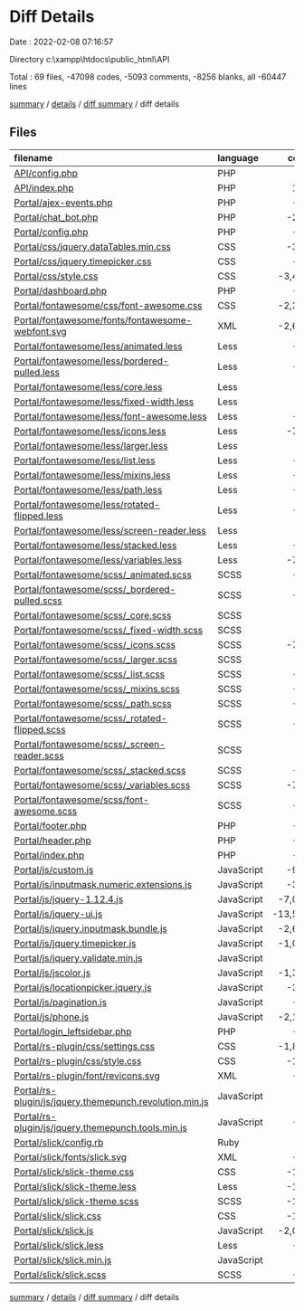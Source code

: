 # Diff Details

Date : 2022-02-08 07:16:57

Directory c:\xampp\htdocs\public_html\API

Total : 69 files,  -47098 codes, -5093 comments, -8256 blanks, all -60447 lines

[summary](results.md) / [details](details.md) / [diff summary](diff.md) / diff details

## Files
| filename | language | code | comment | blank | total |
| :--- | :--- | ---: | ---: | ---: | ---: |
| [API/config.php](/API/config.php) | PHP | 10 | 2 | 10 | 22 |
| [API/index.php](/API/index.php) | PHP | 192 | 18 | 54 | 264 |
| [Portal/ajex-events.php](/Portal/ajex-events.php) | PHP | -45 | 0 | -18 | -63 |
| [Portal/chat_bot.php](/Portal/chat_bot.php) | PHP | -210 | -18 | -81 | -309 |
| [Portal/config.php](/Portal/config.php) | PHP | -53 | -6 | -34 | -93 |
| [Portal/css/jquery.dataTables.min.css](/Portal/css/jquery.dataTables.min.css) | CSS | -349 | -123 | -66 | -538 |
| [Portal/css/jquery.timepicker.css](/Portal/css/jquery.timepicker.css) | CSS | -61 | 0 | -12 | -73 |
| [Portal/css/style.css](/Portal/css/style.css) | CSS | -3,410 | -115 | -509 | -4,034 |
| [Portal/dashboard.php](/Portal/dashboard.php) | PHP | -37 | -1 | -12 | -50 |
| [Portal/fontawesome/css/font-awesome.css](/Portal/fontawesome/css/font-awesome.css) | CSS | -2,327 | -10 | -1 | -2,338 |
| [Portal/fontawesome/fonts/fontawesome-webfont.svg](/Portal/fontawesome/fonts/fontawesome-webfont.svg) | XML | -2,671 | 0 | -1 | -2,672 |
| [Portal/fontawesome/less/animated.less](/Portal/fontawesome/less/animated.less) | Less | -28 | -2 | -5 | -35 |
| [Portal/fontawesome/less/bordered-pulled.less](/Portal/fontawesome/less/bordered-pulled.less) | Less | -17 | -3 | -6 | -26 |
| [Portal/fontawesome/less/core.less](/Portal/fontawesome/less/core.less) | Less | -8 | -2 | -3 | -13 |
| [Portal/fontawesome/less/fixed-width.less](/Portal/fontawesome/less/fixed-width.less) | Less | -4 | -2 | -1 | -7 |
| [Portal/fontawesome/less/font-awesome.less](/Portal/fontawesome/less/font-awesome.less) | Less | -13 | -4 | -2 | -19 |
| [Portal/fontawesome/less/icons.less](/Portal/fontawesome/less/icons.less) | Less | -786 | -2 | -2 | -790 |
| [Portal/fontawesome/less/larger.less](/Portal/fontawesome/less/larger.less) | Less | -9 | -3 | -2 | -14 |
| [Portal/fontawesome/less/list.less](/Portal/fontawesome/less/list.less) | Less | -16 | -2 | -2 | -20 |
| [Portal/fontawesome/less/mixins.less](/Portal/fontawesome/less/mixins.less) | Less | -41 | -10 | -10 | -61 |
| [Portal/fontawesome/less/path.less](/Portal/fontawesome/less/path.less) | Less | -11 | -3 | -2 | -16 |
| [Portal/fontawesome/less/rotated-flipped.less](/Portal/fontawesome/less/rotated-flipped.less) | Less | -12 | -4 | -5 | -21 |
| [Portal/fontawesome/less/screen-reader.less](/Portal/fontawesome/less/screen-reader.less) | Less | -2 | -2 | -2 | -6 |
| [Portal/fontawesome/less/stacked.less](/Portal/fontawesome/less/stacked.less) | Less | -17 | -2 | -2 | -21 |
| [Portal/fontawesome/less/variables.less](/Portal/fontawesome/less/variables.less) | Less | -794 | -3 | -4 | -801 |
| [Portal/fontawesome/scss/_animated.scss](/Portal/fontawesome/scss/_animated.scss) | SCSS | -28 | -2 | -5 | -35 |
| [Portal/fontawesome/scss/_bordered-pulled.scss](/Portal/fontawesome/scss/_bordered-pulled.scss) | SCSS | -17 | -3 | -6 | -26 |
| [Portal/fontawesome/scss/_core.scss](/Portal/fontawesome/scss/_core.scss) | SCSS | -8 | -2 | -3 | -13 |
| [Portal/fontawesome/scss/_fixed-width.scss](/Portal/fontawesome/scss/_fixed-width.scss) | SCSS | -4 | -2 | -1 | -7 |
| [Portal/fontawesome/scss/_icons.scss](/Portal/fontawesome/scss/_icons.scss) | SCSS | -786 | -2 | -2 | -790 |
| [Portal/fontawesome/scss/_larger.scss](/Portal/fontawesome/scss/_larger.scss) | SCSS | -9 | -3 | -2 | -14 |
| [Portal/fontawesome/scss/_list.scss](/Portal/fontawesome/scss/_list.scss) | SCSS | -16 | -2 | -2 | -20 |
| [Portal/fontawesome/scss/_mixins.scss](/Portal/fontawesome/scss/_mixins.scss) | SCSS | -41 | -10 | -10 | -61 |
| [Portal/fontawesome/scss/_path.scss](/Portal/fontawesome/scss/_path.scss) | SCSS | -11 | -3 | -2 | -16 |
| [Portal/fontawesome/scss/_rotated-flipped.scss](/Portal/fontawesome/scss/_rotated-flipped.scss) | SCSS | -12 | -4 | -5 | -21 |
| [Portal/fontawesome/scss/_screen-reader.scss](/Portal/fontawesome/scss/_screen-reader.scss) | SCSS | -2 | -2 | -2 | -6 |
| [Portal/fontawesome/scss/_stacked.scss](/Portal/fontawesome/scss/_stacked.scss) | SCSS | -17 | -2 | -2 | -21 |
| [Portal/fontawesome/scss/_variables.scss](/Portal/fontawesome/scss/_variables.scss) | SCSS | -794 | -3 | -4 | -801 |
| [Portal/fontawesome/scss/font-awesome.scss](/Portal/fontawesome/scss/font-awesome.scss) | SCSS | -13 | -4 | -2 | -19 |
| [Portal/footer.php](/Portal/footer.php) | PHP | -41 | 0 | -31 | -72 |
| [Portal/header.php](/Portal/header.php) | PHP | -95 | 0 | -29 | -124 |
| [Portal/index.php](/Portal/index.php) | PHP | -45 | -1 | -23 | -69 |
| [Portal/js/custom.js](/Portal/js/custom.js) | JavaScript | -961 | -186 | -215 | -1,362 |
| [Portal/js/inputmask.numeric.extensions.js](/Portal/js/inputmask.numeric.extensions.js) | JavaScript | -328 | -7 | -4 | -339 |
| [Portal/js/jquery-1.12.4.js](/Portal/js/jquery-1.12.4.js) | JavaScript | -7,078 | -1,857 | -2,074 | -11,009 |
| [Portal/js/jquery-ui.js](/Portal/js/jquery-ui.js) | JavaScript | -13,563 | -2,075 | -3,068 | -18,706 |
| [Portal/js/jquery.inputmask.bundle.js](/Portal/js/jquery.inputmask.bundle.js) | JavaScript | -2,644 | -7 | -32 | -2,683 |
| [Portal/js/jquery.timepicker.js](/Portal/js/jquery.timepicker.js) | JavaScript | -1,098 | -67 | -218 | -1,383 |
| [Portal/js/jquery.validate.min.js](/Portal/js/jquery.validate.min.js) | JavaScript | -1 | -3 | 0 | -4 |
| [Portal/js/jscolor.js](/Portal/js/jscolor.js) | JavaScript | -1,365 | -162 | -329 | -1,856 |
| [Portal/js/locationpicker.jquery.js](/Portal/js/locationpicker.jquery.js) | JavaScript | -395 | -56 | -13 | -464 |
| [Portal/js/pagination.js](/Portal/js/pagination.js) | JavaScript | -80 | -2 | -19 | -101 |
| [Portal/js/phone.js](/Portal/js/phone.js) | JavaScript | -2,103 | -7 | -1 | -2,111 |
| [Portal/login_leftsidebar.php](/Portal/login_leftsidebar.php) | PHP | -12 | 0 | -10 | -22 |
| [Portal/rs-plugin/css/settings.css](/Portal/rs-plugin/css/settings.css) | CSS | -1,808 | -137 | -427 | -2,372 |
| [Portal/rs-plugin/css/style.css](/Portal/rs-plugin/css/style.css) | CSS | -108 | -21 | -33 | -162 |
| [Portal/rs-plugin/font/revicons.svg](/Portal/rs-plugin/font/revicons.svg) | XML | -54 | 0 | 0 | -54 |
| [Portal/rs-plugin/js/jquery.themepunch.revolution.min.js](/Portal/rs-plugin/js/jquery.themepunch.revolution.min.js) | JavaScript | -1 | -6 | -2 | -9 |
| [Portal/rs-plugin/js/jquery.themepunch.tools.min.js](/Portal/rs-plugin/js/jquery.themepunch.tools.min.js) | JavaScript | -40 | -73 | -29 | -142 |
| [Portal/slick/config.rb](/Portal/slick/config.rb) | Ruby | -8 | 0 | -2 | -10 |
| [Portal/slick/fonts/slick.svg](/Portal/slick/fonts/slick.svg) | XML | -13 | 0 | -2 | -15 |
| [Portal/slick/slick-theme.css](/Portal/slick/slick-theme.css) | CSS | -168 | -4 | -31 | -203 |
| [Portal/slick/slick-theme.less](/Portal/slick/slick-theme.less) | Less | -150 | -5 | -14 | -169 |
| [Portal/slick/slick-theme.scss](/Portal/slick/slick-theme.scss) | SCSS | -170 | -9 | -16 | -195 |
| [Portal/slick/slick.css](/Portal/slick/slick.css) | CSS | -101 | -2 | -15 | -118 |
| [Portal/slick/slick.js](/Portal/slick/slick.js) | JavaScript | -2,019 | -47 | -827 | -2,893 |
| [Portal/slick/slick.less](/Portal/slick/slick.less) | Less | -85 | -1 | -13 | -99 |
| [Portal/slick/slick.min.js](/Portal/slick/slick.min.js) | JavaScript | -2 | -16 | 0 | -18 |
| [Portal/slick/slick.scss](/Portal/slick/slick.scss) | SCSS | -85 | -1 | -13 | -99 |

[summary](results.md) / [details](details.md) / [diff summary](diff.md) / diff details